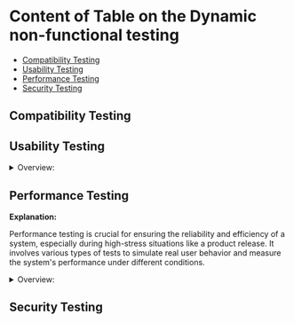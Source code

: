 <!-- markdownlint-disable MD033 -->
# Content of Table on the Dynamic non-functional testing

- [Compatibility Testing](#compatibility-testing)
- [Usability Testing](#usability-testing)
- [Performance Testing](#performance-testing)
- [Security Testing](#security-testing)

## Compatibility Testing

## Usability Testing

<details>
    <summary>Overview:</summary>

**Explanation:**

Determinate how easily users can navigate and interact with the interface, identify any usability issues.

And where this technique is commonly used:

- **Web development and design**
- **Mobile app development**
- **Software applications**

- **Navigation:** How easily users can move around the web page.

  - **Menus:** Logically organized and easy to understand.
  - **Links:** Clearly labeled and do they lead to the expected destinations.
  - **Buttons:** Easily identifiable and do they perform the expected actions.
  - **Search Functionality:** Does it return relevant results.

- **Content:** Evaluating the clarity, conciseness, and relevance of the text, images, and other media on the web page.

  - **Text:** Is the text easy to read and grammatically correct.
  - **Headings and Subheadings:** Are headings and subheadings organize.
  - **Images:** Relevant, high-quality, and do they have descriptive alt text.
  - **Videos and Multimedia:** Videos and other multimedia elements relevant.

- **Layout and Design:** Visual appeal and organization of the web page.

  - **Consistency:** Design elements (colors, fonts, buttons) consistent throughout the site.
  - **Alignment:** Elements properly aligned.

- **Responsiveness:** testing how well the web page adapts to different devices and screen sizes.

  - **Mobile-Friendly Design:** Site work well on smartphones and tablets.
  - **Media Queries:** Different styles for different devices.
  - **Touchscreen Compatibility:** Interactive elements easy to use on touchscreens.

- **Accessibility:**  

  - **Screen Readers:** Compatible with screen readers.
  - **Keyboard Navigation:** Users navigate the site using only a keyboard.

  **Examples:**

  Use the Tab key to navigate through the website.

  - `tabindex="0" Default tab order (element is focusable in natural sequence).`
  - `tabindex="-1" Element is not focusable via Tab but can be focused programmatically.`
  - `tabindex="1" (or higher).`

  ```html
  <div role="button" tabindex="0" aria-label="Next Section">Next ➡️</div>
  <div role="button" tabindex="0" aria-label="Previous Section">⬅️ Previous</div>
  ```

  - **Alt Text:** Images and other non-text content provided with descriptive alt text.

    **Examples:**

      ```html
      <img src="image.jpg" alt="A descriptive text about the image">
      ```

    **Tools:**

    - **WAVE (Web Accessibility Evaluation Tool)**

  - **Color Contrast:** Is there sufficient contrast between text and background colors.

    **Tools:**

    - **Contrast Checker - WebAIM**

  - **ARIA Landmarks:** Used to improve navigation for assistive technologies.

    - **Roles:** Roles define the type of element and its purpose on the page.

    ```html
    <header role="banner">
    <nav role="navigation">
    <main role="main">
    <footer role="contentinfo">
    ```

    - **Properties:** Properties provide additional information about elements.

    ```html
    <!-- aria-required: Indicates that the input field is required -->
    <div>
      <label htmlFor="email">Email</label>
      <input id="email" type="email" aria-required="true" />
    </div>
    ```

    - **States:** Describe the current condition of an element and can change dynamically.

      - **aria-expanded:** Indicates whether an element, such as a menu or a section, is currently expanded or collapsed.

      - **aria-hidden:** Indicates whether an element is currently visible or hidden.

      - **aria-checked:** Indicates the current "checked" state of checkboxes, radio buttons, and other widgets.

      - **aria-disabled:** Indicates that an element is perceivable but disabled, so it is not interactive.

      - **aria-selected:** Indicates the current "selected" state of elements like tabs or options in a list.

</details>

## Performance Testing

**Explanation:**

Performance testing is crucial for ensuring the reliability and efficiency of a system, especially during high-stress situations like a product release. It involves various types of tests to simulate real user behavior and measure the system's performance under different conditions.

<details>
    <summary>Overview:</summary>

1. **Load Testing:** Evaluates the system's performance under normal load conditions to ensure it meets predefined criteria.

    ![alt text](./assets/images/load_testing.png)

    <details>
      <summary>Overview:</summary>
  
    - Load testing involves simulating normal traffic to the API to ensure it meets acceptable response times and success rates.

    - It helps identify how the system performs under expected user load and can be integrated into CI/CD pipelines to assess the impact of changes.

    - Success criteria are often defined in terms of response time and percentage of successful requests, 99% of requests should return successfully within 200 milliseconds.

    - Load testing provides initial indications of system performance and helps ensure stability under normal operating conditions.

    </details>

    <details>
      <summary>Examples:</summary>

      1. **Online Store Launch:**

          - Imagine you are launching a new online store. You expect a certain number of customers to visit and make purchases. Load testing helps you ensure that your website can handle this expected traffic.

      2. **API Response Time Test:**

          - You can test with 10 virtual users and check that the API responses are under 200 milliseconds. This test can be run for 5 minutes to get an initial indication of how the system performs under normal conditions.
  
      </details>

2. **Stress Testing:** Gradually increases the load to determine how the system behaves under extreme conditions.

    ![alt text](./assets/images/stress_testing.png)

    <details>
      <summary>Overview:</summary>

    - Stress testing involves pushing the system beyond its normal operational capacity to identify its breaking point and observe how it handles high-stress situations.

    - This type of testing helps determine the system's robustness and its ability to maintain acceptable performance levels under extreme conditions.

    - It can reveal potential bottlenecks, performance degradation, and failure points that might not be apparent under normal load conditions.

    - Stress testing is useful for understanding the limits of your system and ensuring it can handle unexpected spikes in traffic or usage.

    </details>

    <details>
      <summary>Examples:</summary>

    1. **Concert Ticket Sales:**

        - Imagine you are managing a ticket sales platform for a popular concert. When tickets go on sale, there is a sudden surge in traffic. Stress testing helps you ensure that your system can handle this sudden spike in user activity without crashing.

    2. **Gradual Load Increase Test:**

        - You can gradually ramp up the number of virtual users from 100 to 500, monitoring how the system performs at each level. This helps identify at what point the system starts to degrade and ensures it can handle high-stress conditions.

    </details>

3. **Spike Testing:** Tests the system's response to sudden, high loads over a short period.

    ![alt text](./assets/images/spike_testing.png)

    <details>
      <summary>Overview:</summary>

    - Spike testing involves subjecting the system to a sudden and extreme increase in load to observe how it handles the abrupt change.

    - This type of testing helps determine the system's ability to recover quickly and maintain performance during unexpected spikes in traffic.

    - It can reveal issues such as system crashes, slowdowns, or failures that occur when the load suddenly increases.

    - Spike testing is useful for applications that experience sudden bursts of traffic, such as during flash sales or viral events.

    </details>

    <details>
      <summary>Examples:</summary>

    1. **Flash Sale Event**

        - Imagine you are running an e-commerce platform and announce a flash sale. Spike testing helps you ensure that your system can handle the sudden influx of users trying to make purchases at the same time.

    2. **Sudden Load Increase Test**

        - You can start with a low number of virtual users and then drastically increase the number of users over a short period. This helps you observe how the system handles the sudden spike and whether it can maintain performance.

    </details>

4. **Soak Testing:** Runs tests over an extended period to identify issues like memory leaks and ensure stable performance.

    ![alt text](./assets/images/soak_testing.png)

    <details>
      <summary>Overview:</summary>

    - Soak testing involves running the system under a significant load for an extended period to identify performance issues that may not be apparent in shorter tests.

    - This type of testing helps detect problems such as memory leaks, resource exhaustion, and performance degradation over time.

    - It ensures that the system can maintain stable performance and resource usage during prolonged periods of operation.

    - Soak testing is particularly important for applications that need to run continuously without downtime, such as servers and critical services.

    </details>

    <details>
      <summary>Examples:</summary>

    1. **Long-Term Application Stability**

        - Imagine you are running a financial application that needs to operate continuously. Soak testing helps you ensure that the application remains stable and performs well over several days or weeks without issues.

    2. **Extended Load Test**

        - You can run a test with a consistent load of virtual users for 24 hours or more, monitoring for issues like memory leaks and CPU usage. This helps ensure that the system can handle long-term usage without performance degradation.

    </details>

</details>

## Security Testing
